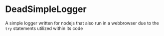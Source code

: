 # DeadSimpleLogger
A simple logger written for nodejs that also run in a webbrowser due to the `try` statements utilized within its code
